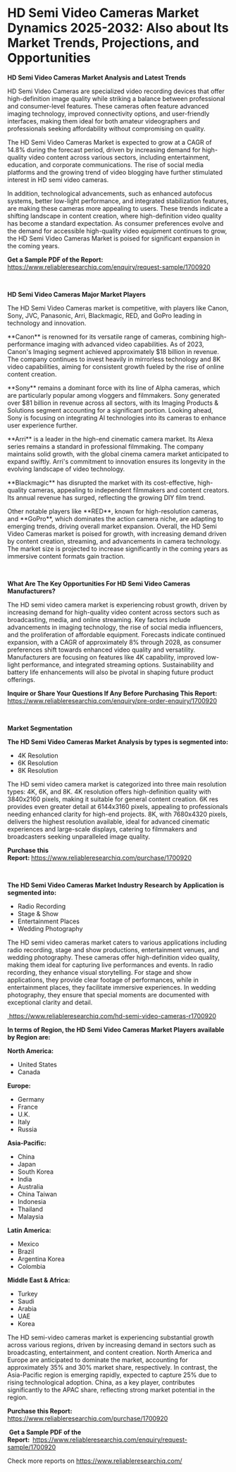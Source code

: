 <p><h1>HD Semi Video Cameras Market Dynamics 2025-2032: Also about Its Market Trends, Projections, and Opportunities</h1></p><p><strong>HD Semi Video Cameras Market Analysis and Latest Trends</strong></p>
<p><p>HD Semi Video Cameras are specialized video recording devices that offer high-definition image quality while striking a balance between professional and consumer-level features. These cameras often feature advanced imaging technology, improved connectivity options, and user-friendly interfaces, making them ideal for both amateur videographers and professionals seeking affordability without compromising on quality. </p><p>The HD Semi Video Cameras Market is expected to grow at a CAGR of 14.8% during the forecast period, driven by increasing demand for high-quality video content across various sectors, including entertainment, education, and corporate communications. The rise of social media platforms and the growing trend of video blogging have further stimulated interest in HD semi video cameras. </p><p>In addition, technological advancements, such as enhanced autofocus systems, better low-light performance, and integrated stabilization features, are making these cameras more appealing to users. These trends indicate a shifting landscape in content creation, where high-definition video quality has become a standard expectation. As consumer preferences evolve and the demand for accessible high-quality video equipment continues to grow, the HD Semi Video Cameras Market is poised for significant expansion in the coming years.</p></p>
<p><strong>Get a Sample PDF of the Report:&nbsp;</strong> <a href="https://www.reliableresearchiq.com/enquiry/request-sample/1700920?utm_campaign=1117&utm_medium=2&utm_source=Github&utm_content=ia&utm_term=09012025&utm_id=hd-semi-video-cameras">https://www.reliableresearchiq.com/enquiry/request-sample/1700920</a></p>
<p>&nbsp;</p>
<p><strong>HD Semi Video Cameras Major Market Players</strong></p>
<p><p>The HD Semi Video Cameras market is competitive, with players like Canon, Sony, JVC, Panasonic, Arri, Blackmagic, RED, and GoPro leading in technology and innovation. </p><p>**Canon** is renowned for its versatile range of cameras, combining high-performance imaging with advanced video capabilities. As of 2023, Canon's Imaging segment achieved approximately $18 billion in revenue. The company continues to invest heavily in mirrorless technology and 8K video capabilities, aiming for consistent growth fueled by the rise of online content creation.</p><p>**Sony** remains a dominant force with its line of Alpha cameras, which are particularly popular among vloggers and filmmakers. Sony generated over $81 billion in revenue across all sectors, with its Imaging Products & Solutions segment accounting for a significant portion. Looking ahead, Sony is focusing on integrating AI technologies into its cameras to enhance user experience further.</p><p>**Arri** is a leader in the high-end cinematic camera market. Its Alexa series remains a standard in professional filmmaking. The company maintains solid growth, with the global cinema camera market anticipated to expand swiftly. Arri's commitment to innovation ensures its longevity in the evolving landscape of video technology.</p><p>**Blackmagic** has disrupted the market with its cost-effective, high-quality cameras, appealing to independent filmmakers and content creators. Its annual revenue has surged, reflecting the growing DIY film trend. </p><p>Other notable players like **RED**, known for high-resolution cameras, and **GoPro**, which dominates the action camera niche, are adapting to emerging trends, driving overall market expansion. Overall, the HD Semi Video Cameras market is poised for growth, with increasing demand driven by content creation, streaming, and advancements in camera technology. The market size is projected to increase significantly in the coming years as immersive content formats gain traction.</p></p>
<p>&nbsp;</p>
<p><strong>What Are The Key Opportunities For HD Semi Video Cameras Manufacturers?</strong></p>
<p><p>The HD semi video camera market is experiencing robust growth, driven by increasing demand for high-quality video content across sectors such as broadcasting, media, and online streaming. Key factors include advancements in imaging technology, the rise of social media influencers, and the proliferation of affordable equipment. Forecasts indicate continued expansion, with a CAGR of approximately 8% through 2028, as consumer preferences shift towards enhanced video quality and versatility. Manufacturers are focusing on features like 4K capability, improved low-light performance, and integrated streaming options. Sustainability and battery life enhancements will also be pivotal in shaping future product offerings.</p></p>
<p><strong>Inquire or Share Your Questions If Any Before Purchasing This Report:</strong> <a href="https://www.reliableresearchiq.com/enquiry/pre-order-enquiry/1700920?utm_campaign=1117&utm_medium=2&utm_source=Github&utm_content=ia&utm_term=09012025&utm_id=hd-semi-video-cameras">https://www.reliableresearchiq.com/enquiry/pre-order-enquiry/1700920</a></p>
<p>&nbsp;</p>
<p><strong>Market Segmentation</strong></p>
<p><strong>The HD Semi Video Cameras Market Analysis by types is segmented into:</strong></p>
<p><ul><li>4K Resolution</li><li>6K Resolution</li><li>8K Resolution</li></ul></p>
<p><p>The HD semi video camera market is categorized into three main resolution types: 4K, 6K, and 8K. 4K resolution offers high-definition quality with 3840x2160 pixels, making it suitable for general content creation. 6K res provides even greater detail at 6144x3160 pixels, appealing to professionals needing enhanced clarity for high-end projects. 8K, with 7680x4320 pixels, delivers the highest resolution available, ideal for advanced cinematic experiences and large-scale displays, catering to filmmakers and broadcasters seeking unparalleled image quality.</p></p>
<p><strong>Purchase this Report:&nbsp;</strong><a href="https://www.reliableresearchiq.com/purchase/1700920?utm_campaign=1117&utm_medium=2&utm_source=Github&utm_content=ia&utm_term=09012025&utm_id=hd-semi-video-cameras">https://www.reliableresearchiq.com/purchase/1700920</a></p>
<p>&nbsp;</p>
<p><strong>The HD Semi Video Cameras Market Industry Research by Application is segmented into:</strong></p>
<p><ul><li>Radio Recording</li><li>Stage & Show</li><li>Entertainment Places</li><li>Wedding Photography</li></ul></p>
<p><p>The HD semi video cameras market caters to various applications including radio recording, stage and show productions, entertainment venues, and wedding photography. These cameras offer high-definition video quality, making them ideal for capturing live performances and events. In radio recording, they enhance visual storytelling. For stage and show applications, they provide clear footage of performances, while in entertainment places, they facilitate immersive experiences. In wedding photography, they ensure that special moments are documented with exceptional clarity and detail.</p></p>
<p><a href="https://www.reliableresearchiq.com/hd-semi-video-cameras-r1700920?utm_campaign=1117&utm_medium=2&utm_source=Github&utm_content=ia&utm_term=09012025&utm_id=hd-semi-video-cameras">&nbsp;https://www.reliableresearchiq.com/hd-semi-video-cameras-r1700920</a></p>
<p><strong>In terms of Region, the HD Semi Video Cameras Market Players available by Region are:</strong></p>
<p>
    <p> <strong> North America: </strong>
        <ul>
            <li>United States</li>
            <li>Canada</li>
        </ul>
        </p> 
    <p> <strong> Europe: </strong>
        <ul>
            <li>Germany</li>
            <li>France</li>
            <li>U.K.</li>
            <li>Italy</li>
            <li>Russia</li>
        </ul>
        </p> 
    <p> <strong> Asia-Pacific: </strong>
        <ul>
            <li>China</li>
            <li>Japan</li>
            <li>South Korea</li>
            <li>India</li>
            <li>Australia</li>
            <li>China Taiwan</li>
            <li>Indonesia</li>
            <li>Thailand</li>
            <li>Malaysia</li>
        </ul>
        </p> 
    <p> <strong> Latin America: </strong>
        <ul>
            <li>Mexico</li>
            <li>Brazil</li>
            <li>Argentina Korea</li>
            <li>Colombia</li>
        </ul>
        </p> 
    <p> <strong> Middle East & Africa: </strong>
        <ul>
            <li>Turkey</li>
            <li>Saudi</li>
            <li>Arabia</li>
            <li>UAE</li>
            <li>Korea</li>
        </ul>
    </p>
    </p>
<p><p>The HD semi-video cameras market is experiencing substantial growth across various regions, driven by increasing demand in sectors such as broadcasting, entertainment, and content creation. North America and Europe are anticipated to dominate the market, accounting for approximately 35% and 30% market share, respectively. In contrast, the Asia-Pacific region is emerging rapidly, expected to capture 25% due to rising technological adoption. China, as a key player, contributes significantly to the APAC share, reflecting strong market potential in the region.</p></p>
<p><strong>Purchase this Report: </strong><a href="https://www.reliableresearchiq.com/purchase/1700920?utm_campaign=1117&utm_medium=2&utm_source=Github&utm_content=ia&utm_term=09012025&utm_id=hd-semi-video-cameras">https://www.reliableresearchiq.com/purchase/1700920</a></p>
<p>&nbsp;<strong>Get a Sample PDF of the Report:&nbsp;&nbsp;</strong><a href="https://www.reliableresearchiq.com/enquiry/request-sample/1700920?utm_campaign=1117&utm_medium=2&utm_source=Github&utm_content=ia&utm_term=09012025&utm_id=hd-semi-video-cameras">https://www.reliableresearchiq.com/enquiry/request-sample/1700920</a></p>
<p><strong></strong></p>
<p>Check more reports on <a href="https://www.reliableresearchiq.com/?utm_campaign=1117&utm_medium=2&utm_source=Github&utm_content=ia&utm_term=09012025&utm_id=hd-semi-video-cameras">https://www.reliableresearchiq.com/</a></p>